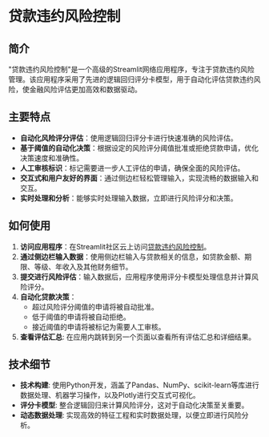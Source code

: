 # 贷款违约风险控制

## 简介
"贷款违约风险控制"是一个高级的Streamlit网络应用程序，专注于贷款违约风险管理。该应用程序采用了先进的逻辑回归评分卡模型，用于自动化评估贷款违约风险，使金融风险评估更加高效和数据驱动。

## 主要特点
- **自动化风险评分评估**：使用逻辑回归评分卡进行快速准确的风险评估。
- **基于阈值的自动化决策**：根据设定的风险评分阈值批准或拒绝贷款申请，优化决策速度和准确性。
- **人工审核标识**：标记需要进一步人工评估的申请，确保全面的风险评估。
- **交互式和用户友好的界面**：通过侧边栏轻松管理输入，实现流畅的数据输入和交互。
- **实时处理和分析**：能够实时处理输入数据，立即进行风险评分和决策。

## 如何使用
1. **访问应用程序**：在Streamlit社区云上访问[贷款违约风险控制](https://loan-default-risk-control.streamlit.app/)。
2. **通过侧边栏输入数据**：使用侧边栏输入与贷款相关的信息，如贷款金额、期限、等级、年收入及其他财务细节。
3. **提交进行风险评估**：输入数据后，应用程序使用评分卡模型处理信息并计算风险评分。
4. **自动化贷款决策**：
   - 超过风险评分阈值的申请将被自动批准。
   - 低于阈值的申请将被自动拒绝。
   - 接近阈值的申请将被标记为需要人工审核。
5. **查看评估汇总**: 在应用内跳转到另一个页面以查看所有评估汇总和详细结果。

## 技术细节
- **技术构建**: 使用Python开发，涵盖了Pandas、NumPy、scikit-learn等库进行数据处理、机器学习操作，以及Plotly进行交互式可视化。
- **评分卡模型**: 整合逻辑回归来计算风险评分，这对于自动化决策至关重要。
- **动态数据处理**: 实现高效的特征工程和实时数据处理，以便立即进行风险分析。
